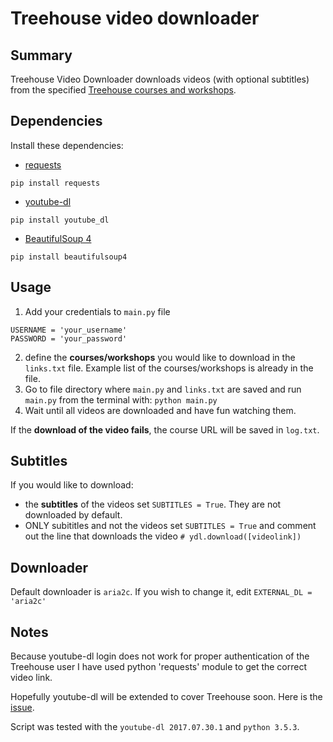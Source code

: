 # Treehouse video downloader

## Summary
Treehouse Video Downloader downloads videos (with optional subtitles) from the specified [Treehouse courses and workshops](http://www.teamtreehouse.com).

## Dependencies
Install these dependencies:
- [requests](http://docs.python-requests.org/en/master/)
```
pip install requests
```
- [youtube-dl](https://rg3.github.io/youtube-dl/)
```
pip install youtube_dl
```
- [BeautifulSoup 4](https://www.crummy.com/software/BeautifulSoup/bs4/doc/)
```
pip install beautifulsoup4
```

## Usage

1. Add your credentials to `main.py` file
```
USERNAME = 'your_username'
PASSWORD = 'your_password'
```
2. define the **courses/workshops** you would like to download in the `links.txt` file. Example list of the courses/workshops is already in the file.
3. Go to file directory where `main.py` and `links.txt` are saved and run `main.py` from the terminal with:
```python main.py```
4. Wait until all videos are downloaded and have fun watching them.

If the **download of the video fails**, the course URL will be saved in `log.txt`.

## Subtitles

If you would like to download:
- the **subtitles** of the videos set `SUBTITLES = True`. They are not downloaded by default.
- ONLY subititles and not the videos set `SUBTITLES = True` and comment out the line that downloads the video
```# ydl.download([videolink])```

## Downloader

Default downloader is `aria2c`. If you wish to change it, edit `EXTERNAL_DL = 'aria2c'`

## Notes
Because youtube-dl login does not work for proper authentication of the Treehouse user I have used python 'requests' module to get the correct video link.

Hopefully youtube-dl will be extended to cover Treehouse soon. Here is the [issue](https://github.com/rg3/youtube-dl/issues/9836).

Script was tested with the `youtube-dl 2017.07.30.1` and `python 3.5.3`.
